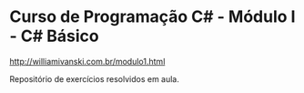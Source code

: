 # Curso de Programação C# - Módulo I - C# Básico

http://williamivanski.com.br/modulo1.html

Repositório de exercícios resolvidos em aula.

